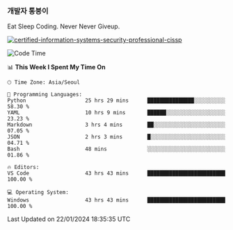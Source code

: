 ### 개발자 통붕이
Eat Sleep Coding.
Never Never Giveup.

[![certified-information-systems-security-professional-cissp](https://user-images.githubusercontent.com/44606727/157613689-acd84ec6-5f8f-4e79-89d9-a8d51f033634.png)](https://www.credly.com/badges/f394a010-85a0-450b-9136-8043af01d71c/public_url)

<!--START_SECTION:waka-->
![Code Time](http://img.shields.io/badge/Code%20Time-2%2C430%20hrs%205%20mins-blue)

📊 **This Week I Spent My Time On** 

```text
🕑︎ Time Zone: Asia/Seoul

💬 Programming Languages: 
Python                   25 hrs 29 mins      ███████████████░░░░░░░░░░   58.30 % 
YAML                     10 hrs 9 mins       ██████░░░░░░░░░░░░░░░░░░░   23.23 % 
Markdown                 3 hrs 4 mins        ██░░░░░░░░░░░░░░░░░░░░░░░   07.05 % 
JSON                     2 hrs 3 mins        █░░░░░░░░░░░░░░░░░░░░░░░░   04.71 % 
Bash                     48 mins             ░░░░░░░░░░░░░░░░░░░░░░░░░   01.86 % 

🔥 Editors: 
VS Code                  43 hrs 43 mins      █████████████████████████   100.00 % 

💻 Operating System: 
Windows                  43 hrs 43 mins      █████████████████████████   100.00 % 
```


 Last Updated on 22/01/2024 18:35:35 UTC
<!--END_SECTION:waka-->
